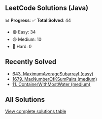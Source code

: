 ## LeetCode Solutions (Java)

📊 **Progress**:
✅ **Total Solved**: 44
- 🟢 Easy: 34
- 🟡 Medium: 10
- 🔴 Hard: 0

## Recently Solved
- [643. MaximumAverageSubarrayI (easy)](src/easy/_643_MaximumAverageSubarrayI.java)
- [1679. MaxNumberOfKSumPairs (medium)](src/medium/_1679_MaxNumberOfKSumPairs.java)
- [11. ContainerWithMostWater (medium)](src/medium/_11_ContainerWithMostWater.java)

## All Solutions
[View complete solutions table](solutions.md)
